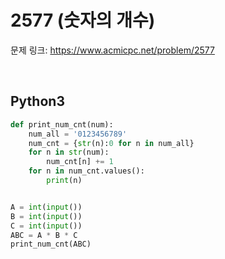 # 2577 (숫자의 개수)

문제 링크: <https://www.acmicpc.net/problem/2577>

<br>

## Python3

```python
def print_num_cnt(num):
    num_all = '0123456789'
    num_cnt = {str(n):0 for n in num_all}
    for n in str(num):
        num_cnt[n] += 1
    for n in num_cnt.values():
        print(n)


A = int(input())
B = int(input())
C = int(input())
ABC = A * B * C
print_num_cnt(ABC)
```

